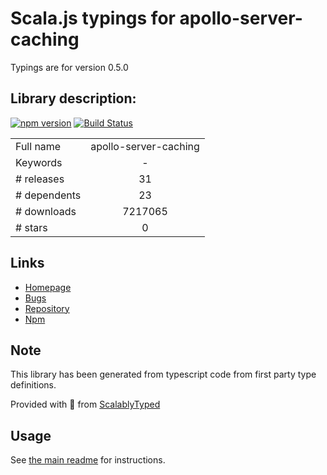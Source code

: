 
# Scala.js typings for apollo-server-caching

Typings are for version 0.5.0

## Library description:
[![npm version](https://badge.fury.io/js/apollo-server-caching.svg)](https://badge.fury.io/js/apollo-server-caching) [![Build Status](https://circleci.com/gh/apollographql/apollo-server.svg?style=svg)](https://circleci.com/gh/apollographql/apollo-server)

|                    |                 |
| ------------------ | :-------------: |
| Full name          | apollo-server-caching |
| Keywords           | - |
| # releases         | 31 |
| # dependents       | 23 |
| # downloads        | 7217065 |
| # stars            | 0 |

## Links
- [Homepage](https://github.com/apollographql/apollo-server#readme)
- [Bugs](https://github.com/apollographql/apollo-server/issues)
- [Repository](https://github.com/apollographql/apollo-server)
- [Npm](https://www.npmjs.com/package/apollo-server-caching)
    


## Note
This library has been generated from typescript code from first party type definitions.

Provided with :purple_heart: from [ScalablyTyped](https://github.com/oyvindberg/ScalablyTyped)

## Usage
See [the main readme](../../readme.md) for instructions.


